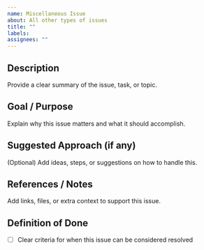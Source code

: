 ```yaml
---
name: Miscellaneous Issue
about: All other types of issues
title: ""
labels: 
assignees: ""
---
```


## Description  
Provide a clear summary of the issue, task, or topic.  

## Goal / Purpose  
Explain why this issue matters and what it should accomplish.  

## Suggested Approach (if any)  
(Optional) Add ideas, steps, or suggestions on how to handle this.  

## References / Notes  
Add links, files, or extra context to support this issue.  

## Definition of Done  
- [ ] Clear criteria for when this issue can be considered resolved

